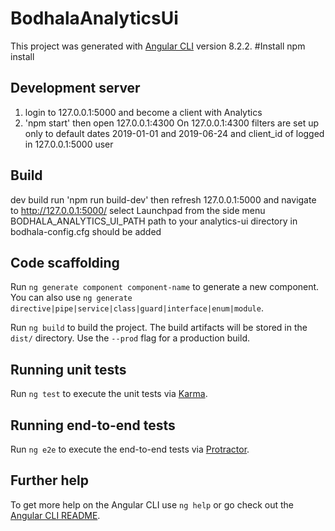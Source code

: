 # BodhalaAnalyticsUi

This project was generated with [Angular CLI](https://github.com/angular/angular-cli) version 8.2.2.
#Install
npm install

## Development server
1) login to 127.0.0.1:5000 and become a client with Analytics
2) 'npm start'    then open 127.0.0.1:4300
On 127.0.0.1:4300 filters are set up only to default dates 2019-01-01 and 2019-06-24 and client_id of logged in 127.0.0.1:5000 user

## Build
dev build run 'npm run build-dev' then refresh 127.0.0.1:5000 and navigate to http://127.0.0.1:5000/ select Launchpad from the side menu
BODHALA_ANALYTICS_UI_PATH  path to your analytics-ui directory in bodhala-config.cfg should be added


## Code scaffolding

Run `ng generate component component-name` to generate a new component. You can also use `ng generate directive|pipe|service|class|guard|interface|enum|module`.



Run `ng build` to build the project. The build artifacts will be stored in the `dist/` directory. Use the `--prod` flag for a production build.

## Running unit tests

Run `ng test` to execute the unit tests via [Karma](https://karma-runner.github.io).

## Running end-to-end tests

Run `ng e2e` to execute the end-to-end tests via [Protractor](http://www.protractortest.org/).

## Further help

To get more help on the Angular CLI use `ng help` or go check out the [Angular CLI README](https://github.com/angular/angular-cli/blob/master/README.md).
